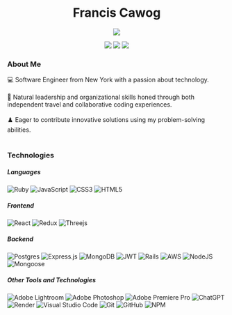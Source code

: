 <h1 align="center">
  Francis Cawog
</h1>


<p align="center">
  <a href="https://github.com/FrancisCawog/readme-typing-svg">
    <img src="https://readme-typing-svg.demolab.com/?lines=Full-Stack%20Web%20Developer;Ruby%20on%20Rails%20Enthusiast;React%20with%20Redux%20Aficionado;Always%20trying%20to%20learn&font=Fira%20Code&center=true&width=440&height=45&color=FF663FF0&vCenter=true&pause=1000&size=22" /></a>
</p>

<p align="center">
<a href="mailto:franciscawog@gmail.com"><img src="https://img.shields.io/badge/-Email_Me-FFFFFF?style=flat-square&logo=gmail&logoColor=color"></a>
<a href="https://www.linkedin.com/in/francis-cawog-958178187/" target="_blank"><img src="https://img.shields.io/badge/-LinkedIn-0077B5?style=flat-square&logo=linkedin&logoColor=color/"/></a>
<a href="https://franciscawog.com" target="_blank"><img src="https://img.shields.io/badge/Portfolio-site?logoColor=blue"/></a>
</p>

### About Me
<p>
💻 Software Engineer from New York with a passion about technology. <br/><br/>
🌃 Natural leadership and organizational skills honed through both independent travel and collaborative coding experiences. <br/><br/>
♟️ Eager to contribute innovative solutions using my problem-solving abilities.<br/><br/>
</p>

<h3>
  Technologies
</h3>

##### Languages
![Ruby](https://img.shields.io/badge/ruby-%23CC342D.svg?style=for-the-badge&logo=ruby&logoColor=white)
![JavaScript](https://img.shields.io/badge/javascript-%23323330.svg?style=for-the-badge&logo=javascript&logoColor=%23F7DF1E)
![CSS3](https://img.shields.io/badge/css3-%231572B6.svg?style=for-the-badge&logo=css3&logoColor=white)
![HTML5](https://img.shields.io/badge/html5-%23E34F26.svg?style=for-the-badge&logo=html5&logoColor=white)

##### Frontend
![React](https://img.shields.io/badge/react-%2320232a.svg?style=for-the-badge&logo=react&logoColor=%2361DAFB)
![Redux](https://img.shields.io/badge/redux-%23593d88.svg?style=for-the-badge&logo=redux&logoColor=white)
![Threejs](https://img.shields.io/badge/threejs-black?style=for-the-badge&logo=three.js&logoColor=white)

##### Backend
![Postgres](https://img.shields.io/badge/postgres-%23316192.svg?style=for-the-badge&logo=postgresql&logoColor=white)
![Express.js](https://img.shields.io/badge/express.js-%23404d59.svg?style=for-the-badge&logo=express&logoColor=%2361DAFB)
![MongoDB](https://img.shields.io/badge/MongoDB-%234ea94b.svg?style=for-the-badge&logo=mongodb&logoColor=white)
![JWT](https://img.shields.io/badge/JWT-black?style=for-the-badge&logo=JSON%20web%20tokens)
![Rails](https://img.shields.io/badge/rails-%23CC0000.svg?style=for-the-badge&logo=ruby-on-rails&logoColor=white)
![AWS](https://img.shields.io/badge/AWS-%23FF9900.svg?style=for-the-badge&logo=amazon-aws&logoColor=white)
![NodeJS](https://img.shields.io/badge/node.js-6DA55F?style=for-the-badge&logo=node.js&logoColor=white)
![Mongoose](https://img.shields.io/badge/-Mongoose-880000?style=for-the-badge&logo=mongoose&logoColor=white)

##### Other Tools and Technologies
![Adobe Lightroom](https://img.shields.io/badge/Adobe%20Lightroom-31A8FF.svg?style=for-the-badge&logo=Adobe%20Lightroom&logoColor=white)
![Adobe Photoshop](https://img.shields.io/badge/adobe%20photoshop-%2331A8FF.svg?style=for-the-badge&logo=adobe%20photoshop&logoColor=white)
![Adobe Premiere Pro](https://img.shields.io/badge/Adobe%20Premiere%20Pro-9999FF.svg?style=for-the-badge&logo=Adobe%20Premiere%20Pro&logoColor=white)
![ChatGPT](https://img.shields.io/badge/chatGPT-74aa9c?style=for-the-badge&logo=openai&logoColor=white)
![Render](https://img.shields.io/badge/Render-%46E3B7.svg?style=for-the-badge&logo=render&logoColor=white)
![Visual Studio Code](https://img.shields.io/badge/Visual%20Studio%20Code-0078d7.svg?style=for-the-badge&logo=visual-studio-code&logoColor=white)
![Git](https://img.shields.io/badge/git-%23F05033.svg?style=for-the-badge&logo=git&logoColor=white)
![GitHub](https://img.shields.io/badge/github-%23121011.svg?style=for-the-badge&logo=github&logoColor=white)
![NPM](https://img.shields.io/badge/NPM-%23CB3837.svg?style=for-the-badge&logo=npm&logoColor=white)


<!--
**FrancisCawog/FrancisCawog** is a ✨ _special_ ✨ repository because its `README.md` (this file) appears on your GitHub profile.

Here are some ideas to get you started:

- 🔭 I’m currently working on ...
- 🌱 I’m currently learning ...
- 👯 I’m looking to collaborate on ...
- 🤔 I’m looking for help with ...
- 💬 Ask me about ...
- 📫 How to reach me: ...
- 😄 Pronouns: ...
- ⚡ Fun fact: ...
-->
